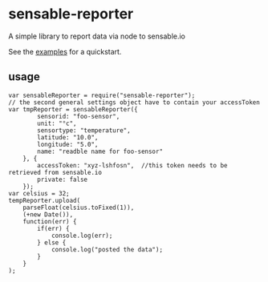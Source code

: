 sensable-reporter
=================

A simple library to report data via node to sensable.io

See the [examples](https://github.com/chrkaatz/sensable-reporter/blob/master/examples/README.md) for a quickstart.

usage
-----

    var sensableReporter = require("sensable-reporter");
    // the second general settings object have to contain your accessToken
    var tmpReporter = sensableReporter({
            sensorid: "foo-sensor",
            unit: "°c",
            sensortype: "temperature",
            latitude: "10.0",
            longitude: "5.0",
            name: "readble name for foo-sensor"
        }, {
            accessToken: "xyz-lshfosn",  //this token needs to be retrieved from sensable.io
            private: false
        });
    var celsius = 32;
    tempReporter.upload(
        parseFloat(celsius.toFixed(1)),
        (+new Date()),
        function(err) {
            if(err) {
                console.log(err);
            } else {
                console.log("posted the data");
            }
        }
    );
